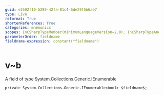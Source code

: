 ```yaml
---
guid: e2602f10-5289-42fa-81c4-6de29f6b6ae7
type: Live
reformat: True
shortenReferences: True
categories: mnemonics
scopes: InCSharpTypeMember(minimumLanguageVersion=2.0); InCSharpTypeAndNamespace(minimumLanguageVersion=2.0)
parameterOrder: fieldname
fieldname-expression: constant("fieldname")
---
```


# v~b

A field of type System.Collections.Generic.IEnumerable<bool>

```
private System.Collections.Generic.IEnumerable<bool> $fieldname$;
```
